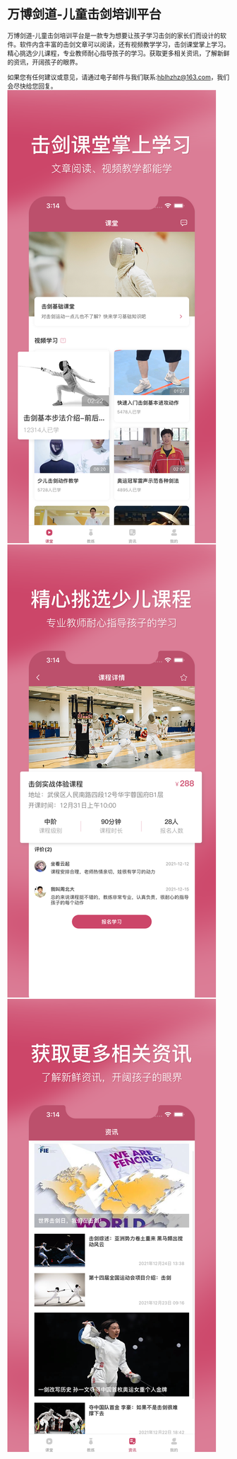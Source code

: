 # 万博剑道-儿童击剑培训平台

万博剑道-儿童击剑培训平台是一款专为想要让孩子学习击剑的家长们而设计的软件。软件内含丰富的击剑文章可以阅读，还有视频教学学习，击剑课堂掌上学习。精心挑选少儿课程，专业教师耐心指导孩子的学习。获取更多相关资讯，了解新鲜的资讯，开阔孩子的眼界。


如果您有任何建议或意见，请通过电子邮件与我们联系:hblhzhz@163.com，我们会尽快给您回复。
![Image text](https://github.com/hblhzhz/WB-Fencing/blob/main/上架/4.png)
![Image text](https://github.com/hblhzhz/WB-Fencing/blob/main/上架/5.png)
![Image text](https://github.com/hblhzhz/WB-Fencing/blob/main/上架/6.png)
